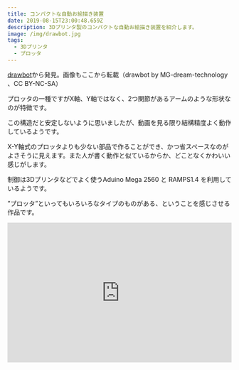 ```yaml
---
title: コンパクトな自動お絵描き装置
date: 2019-08-15T23:00:48.659Z
description: 3Dプリンタ製のコンパクトな自動お絵描き装置を紹介します。
image: /img/drawbot.jpg
tags:
  - 3Dプリンタ
  - プロッタ
---
```

[drawbot](https://www.thingiverse.com/thing:3096135)から発見。画像もここから転載（drawbot
by MG-dream-technology 、CC BY-NC-SA）

プロッタの一種ですがX軸、Y軸ではなく、2つ関節があるアームのような形状なのが特徴です。

この構造だと安定しないように思いましたが、動画を見る限り結構精度よく動作しているようです。

X-Y軸式のプロッタよりも少ない部品で作ることができ、かつ省スペースなのがよさそうに見えます。また人が書く動作と似ているからか、どことなくかわいい感じがします。

制御は3Dプリンタなどでよく使うAduino Mega 2560 と RAMPS1.4 を利用しているようです。

”プロッタ”といってもいろいろなタイプのものがある、ということを感じさせる作品です。

<iframe width="100%" height="315" src="https://www.youtube.com/embed/tPbYbp5LPhs" frameborder="0" allow="accelerometer; autoplay; encrypted-media; gyroscope; picture-in-picture" allowfullscreen></iframe>
